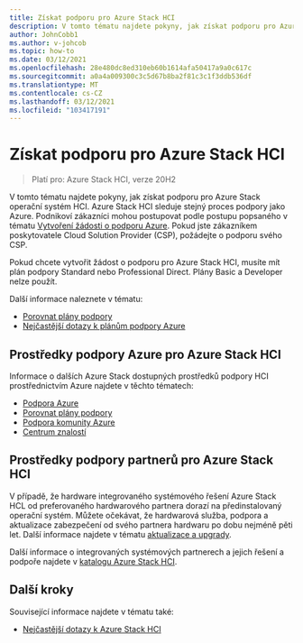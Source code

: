 ```yaml
---
title: Získat podporu pro Azure Stack HCI
description: V tomto tématu najdete pokyny, jak získat podporu pro Azure Stack operační systém HCI.
author: JohnCobb1
ms.author: v-johcob
ms.topic: how-to
ms.date: 03/12/2021
ms.openlocfilehash: 28e480dc8ed310eb60b1614afa50417a9a0c617c
ms.sourcegitcommit: a0a4a009300c3c5d67b8ba2f81c3c1f3ddb536df
ms.translationtype: MT
ms.contentlocale: cs-CZ
ms.lasthandoff: 03/12/2021
ms.locfileid: "103417191"
---
```

# <a name="get-support-for-azure-stack-hci"></a>Získat podporu pro Azure Stack HCI

>Platí pro: Azure Stack HCI, verze 20H2

V tomto tématu najdete pokyny, jak získat podporu pro Azure Stack operační systém HCI. Azure Stack HCI sleduje stejný proces podpory jako Azure. Podnikoví zákazníci mohou postupovat podle postupu popsaného v tématu [Vytvoření žádosti o podporu Azure](/azure/azure-portal/supportability/how-to-create-azure-support-request). Pokud jste zákazníkem poskytovatele Cloud Solution Provider (CSP), požádejte o podporu svého CSP.

Pokud chcete vytvořit žádost o podporu pro Azure Stack HCI, musíte mít plán podpory Standard nebo Professional Direct. Plány Basic a Developer nelze použít.

Další informace naleznete v tématu:
- [Porovnat plány podpory](https://azure.microsoft.com/support/plans/)
- [Nejčastější dotazy k plánům podpory Azure](https://azure.microsoft.com/support/faq/)

## <a name="azure-support-resources-for-azure-stack-hci"></a>Prostředky podpory Azure pro Azure Stack HCI
Informace o dalších Azure Stack dostupných prostředků podpory HCI prostřednictvím Azure najdete v těchto tématech:
- [Podpora Azure](https://azure.microsoft.com/support/options/)
- [Porovnat plány podpory](https://azure.microsoft.com/support/plans/)
- [Podpora komunity Azure](https://azure.microsoft.com/support/community/)
- [Centrum znalostí](https://azure.microsoft.com/resources/knowledge-center/)

## <a name="partner-support-resources-for-azure-stack-hci"></a>Prostředky podpory partnerů pro Azure Stack HCI
V případě, že hardware integrovaného systémového řešení Azure Stack HCL od preferovaného hardwarového partnera dorazí na předinstalovaný operační systém. Můžete očekávat, že hardwarová služba, podpora a aktualizace zabezpečení od svého partnera hardwaru po dobu nejméně pěti let. Další informace najdete v tématu [aktualizace a upgrady](../concepts/updates.md). 

Další informace o integrovaných systémových partnerech a jejich řešení a podpoře najdete v [katalogu Azure Stack HCI](https://hcicatalog.azurewebsites.net).

## <a name="next-steps"></a>Další kroky
Související informace najdete v tématu také:
- [Nejčastější dotazy k Azure Stack HCI](../faq.yml)
